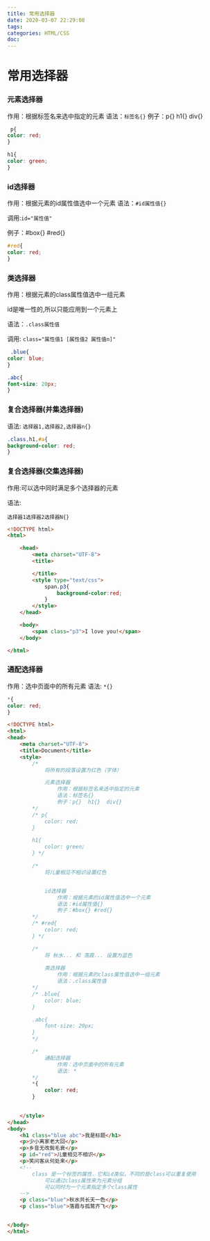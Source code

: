 ```yaml
---
title: 常用选择器
date: 2020-03-07 22:29:08
tags:
categories: HTML/CSS
doc:
---
```


# 常用选择器

### 元素选择器

作用：根据标签名来选中指定的元素
语法：`标签名{}`
例子：p{}  h1{}  div{}

```css
 p{
color: red;
}

h1{
color: green;
} 
```

### id选择器

作用：根据元素的id属性值选中一个元素
语法：`#id属性值{}`

调用:`id="属性值"`

例子：#box{} #red{}  

```css
#red{
color: red;
} 
```

### 类选择器

作用：根据元素的class属性值选中一组元素

id是唯一性的,所以只能应用到一个元素上

语法：`.class属性值`

调用: `class="属性值1 [属性值2 属性值n]"`

```css
 .blue{
color: blue;
}

.abc{
font-size: 20px;
}
```

### 复合选择器(并集选择器)

语法: `选择器1,选择器2,选择器n{}`

```css
.class,h1,#a{
background-color: red;
}
```



### 复合选择器(交集选择器)

作用:可以选中同时满足多个选择器的元素

语法:

`选择器1选择器2选择器N{}`

```html
<!DOCTYPE html>
<html>

	<head>
		<meta charset="UTF-8">
		<title>

		</title>
        <style type="text/css">
            span.p3{
                background-color:red;
            }
        </style>
	</head>

	<body>
        <span class="p3">I love you!</span>
	</body>

</html>
```



### 通配选择器

作用：选中页面中的所有元素
语法: `*{}`

```css
*{
color: red;
}
```

```html
<!DOCTYPE html>
<html>
<head>
    <meta charset="UTF-8">
    <title>Document</title>
    <style>
        /* 
            将所有的段落设置为红色（字体）

            元素选择器
                作用：根据标签名来选中指定的元素
                语法：标签名{}
                例子：p{}  h1{}  div{}
        */
        /* p{
            color: red;
        }

        h1{
            color: green;
        } */

        /* 
            将儿童相见不相识设置红色


            id选择器
                作用：根据元素的id属性值选中一个元素
                语法：#id属性值{}
                例子：#box{} #red{}  
        */
        /* #red{
            color: red;
        } */

        /*
            将 秋水... 和 落霞... 设置为蓝色
                
            类选择器
                作用：根据元素的class属性值选中一组元素
                语法：.class属性值
        */
        /* .blue{
            color: blue;
        }

        .abc{
            font-size: 20px;
        }
        */

        /* 
            通配选择器
                作用：选中页面中的所有元素
                语法: *
        */
        *{
            color: red;
        }

    
    </style>
</head>
<body>
    <h1 class="blue abc">我是标题</h1>
    <p>少小离家老大回</p>
    <p>乡音无改鬓毛衰</p>
    <p id="red">儿童相见不相识</p>
    <p>笑问客从何处来</p>
    <!-- 
        class 是一个标签的属性，它和id类似，不同的是class可以重复使用
            可以通过class属性来为元素分组
            可以同时为一个元素指定多个class属性
    -->
    <p class="blue">秋水共长天一色</p>
    <p class="blue">落霞与孤鹜齐飞</p>


</body>
</html>
```

